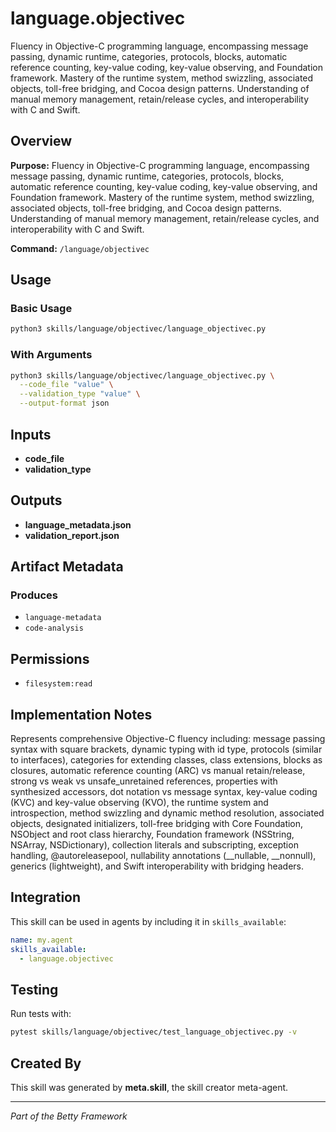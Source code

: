 # language.objectivec

Fluency in Objective-C programming language, encompassing message passing, dynamic runtime, categories, protocols, blocks, automatic reference counting, key-value coding, key-value observing, and Foundation framework. Mastery of the runtime system, method swizzling, associated objects, toll-free bridging, and Cocoa design patterns. Understanding of manual memory management, retain/release cycles, and interoperability with C and Swift.

## Overview

**Purpose:** Fluency in Objective-C programming language, encompassing message passing, dynamic runtime, categories, protocols, blocks, automatic reference counting, key-value coding, key-value observing, and Foundation framework. Mastery of the runtime system, method swizzling, associated objects, toll-free bridging, and Cocoa design patterns. Understanding of manual memory management, retain/release cycles, and interoperability with C and Swift.

**Command:** `/language/objectivec`

## Usage

### Basic Usage

```bash
python3 skills/language/objectivec/language_objectivec.py
```

### With Arguments

```bash
python3 skills/language/objectivec/language_objectivec.py \
  --code_file "value" \
  --validation_type "value" \
  --output-format json
```

## Inputs

- **code_file**
- **validation_type**

## Outputs

- **language_metadata.json**
- **validation_report.json**

## Artifact Metadata

### Produces

- `language-metadata`
- `code-analysis`

## Permissions

- `filesystem:read`

## Implementation Notes

Represents comprehensive Objective-C fluency including: message passing syntax with square brackets, dynamic typing with id type, protocols (similar to interfaces), categories for extending classes, class extensions, blocks as closures, automatic reference counting (ARC) vs manual retain/release, strong vs weak vs unsafe_unretained references, properties with synthesized accessors, dot notation vs message syntax, key-value coding (KVC) and key-value observing (KVO), the runtime system and introspection, method swizzling and dynamic method resolution, associated objects, designated initializers, toll-free bridging with Core Foundation, NSObject and root class hierarchy, Foundation framework (NSString, NSArray, NSDictionary), collection literals and subscripting, exception handling, @autoreleasepool, nullability annotations (__nullable, __nonnull), generics (lightweight), and Swift interoperability with bridging headers.

## Integration

This skill can be used in agents by including it in `skills_available`:

```yaml
name: my.agent
skills_available:
  - language.objectivec
```

## Testing

Run tests with:

```bash
pytest skills/language/objectivec/test_language_objectivec.py -v
```

## Created By

This skill was generated by **meta.skill**, the skill creator meta-agent.

---

*Part of the Betty Framework*
